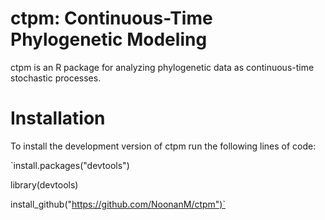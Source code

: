 # ctpm: Continuous-Time Phylogenetic Modeling

ctpm is an R package for analyzing phylogenetic data as continuous-time stochastic processes.

# Installation

To install the development version of ctpm run the following lines of code:

`install.packages("devtools")

library(devtools)

install_github("https://github.com/NoonanM/ctpm")`
